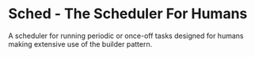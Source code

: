 Sched - The Scheduler For Humans
================================

A scheduler for running periodic or once-off tasks designed for humans making
extensive use of the builder pattern.
